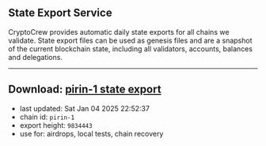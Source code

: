 ## State Export Service
CryptoCrew provides automatic daily state exports for all chains we validate. State export files can be used as genesis files and are a snapshot of the current blockchain state, including all validators, accounts, balances and delegations.

---
**Download: [pirin-1 state export](https://dl-eu2.ccvalidators.com/SERVICE/nolus/pirin-1_export_9834443.json)**
---

- last updated: Sat Jan 04 2025 22:52:37
- chain id: `pirin-1`
- export height: `9834443`
- use for: airdrops, local tests, chain recovery
